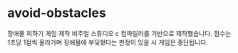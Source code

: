 # avoid-obstacles
장애물 피하기 게임 제작
비주얼 스튜디오 c 컴파일러를 기반으로 제작했습니다.
점수는 1초당 1점씩 올라가며 장애물에 부딫혔다는 판정이 있을 시 게임은 중단됩니다.
